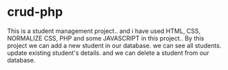 # crud-php
This is a student management project.. and i have used HTML, CSS, NORMALIZE CSS, PHP and some JAVASCRIPT in this project..
By this project we can add a new student in our database. we can see all students. update existing student's details. and
we can delete a student from our database.
